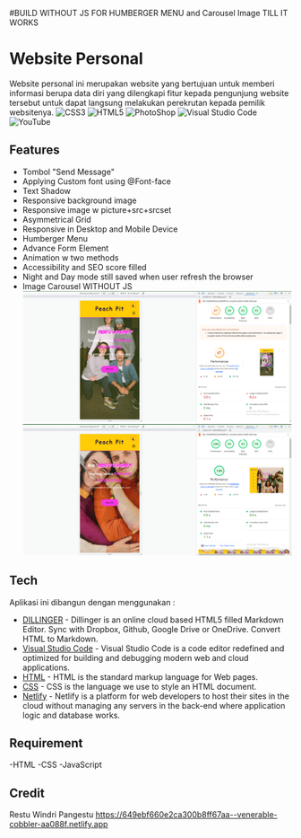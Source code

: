 #BUILD WITHOUT JS FOR HUMBERGER MENU and Carousel Image TILL IT WORKS
# Website Personal
Website personal ini merupakan website yang bertujuan untuk memberi informasi berupa data diri yang dilengkapi fitur kepada pengunjung website tersebut untuk dapat langsung melakukan perekrutan kepada pemilik websitenya.
![CSS3](https://img.shields.io/badge/css3-%231572B6.svg?style=for-the-badge&logo=css3&logoColor=white)  ![HTML5](https://img.shields.io/badge/html5-%23E34F26.svg?style=for-the-badge&logo=html5&logoColor=white)   ![PhotoShop](https://img.shields.io/badge/adobe%20photoshop-%2331A8FF.svg?style=for-the-badge&logo=adobe%20photoshop&logoColor=white)    ![Visual Studio Code](https://img.shields.io/badge/Visual%20Studio%20Code-0078d7.svg?style=for-the-badge&logo=visual-studio-code&logoColor=white)    ![YouTube](https://img.shields.io/badge/YouTube-%23FF0000.svg?style=for-the-badge&logo=YouTube&logoColor=white)

## Features

- Tombol "Send Message"
- Applying Custom font using @Font-face
- Text Shadow
- Responsive background image
- Responsive image w picture+src+srcset
- Asymmetrical Grid
- Responsive in Desktop and Mobile Device
- Humberger Menu
- Advance Form Element
- Animation w two methods
- Accessibility and SEO score filled
- Night and Day mode still saved when user refresh the browser
- Image Carousel WITHOUT JS
![alt text](https://github.com/RevoU-FSSE-2/week-3-spongerest/blob/main/Restu_WindriP_Weekly_W3/images/SS%20Jadi%20Mobile%20Ver.png)
![alt text](https://github.com/RevoU-FSSE-2/week-3-spongerest/blob/main/Restu_WindriP_Weekly_W3/images/SS%20Jadi%20Desktop%20Ver.png)

## Tech

Aplikasi ini dibangun dengan menggunakan :

- [DILLINGER](https://dillinger.io/) - Dillinger is an online cloud based HTML5 filled Markdown Editor. Sync with Dropbox, Github, Google Drive or OneDrive. Convert HTML to Markdown.
- [Visual Studio Code](https://code.visualstudio.com/) - Visual Studio Code is a code editor redefined and optimized for building and debugging modern web and cloud applications.
- [HTML](https://html.com/) - HTML is the standard markup language for Web pages.
- [CSS](https://www.w3schools.com/css/) - CSS is the language we use to style an HTML document.
- [Netlify](https://www.netlify.com/) - Netlify is a platform for web developers to host their sites in the cloud without managing any servers in the back-end where application logic and database works.

## Requirement
-HTML
-CSS
-JavaScript

## Credit

Restu Windri Pangestu
https://649ebf660e2ca300b8ff67aa--venerable-cobbler-aa088f.netlify.app
